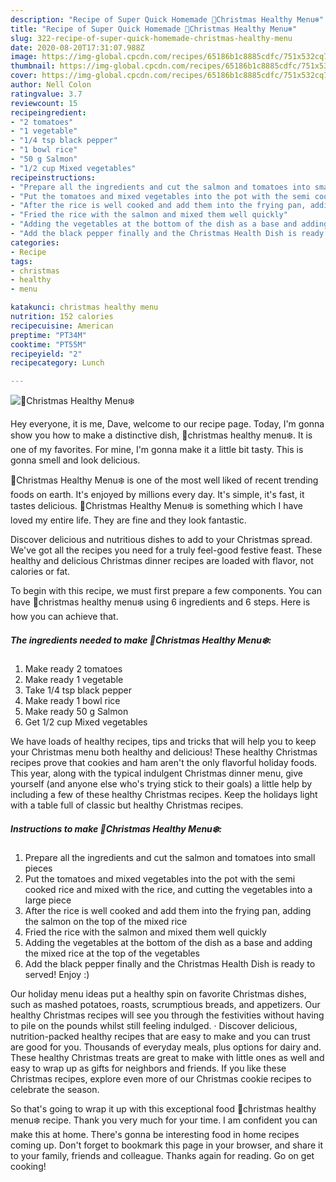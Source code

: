 ```yaml
---
description: "Recipe of Super Quick Homemade 🎄Christmas Healthy Menu❄️"
title: "Recipe of Super Quick Homemade 🎄Christmas Healthy Menu❄️"
slug: 322-recipe-of-super-quick-homemade-christmas-healthy-menu
date: 2020-08-20T17:31:07.988Z
image: https://img-global.cpcdn.com/recipes/65186b1c8885cdfc/751x532cq70/🎄christmas-healthy-menu❄️-recipe-main-photo.jpg
thumbnail: https://img-global.cpcdn.com/recipes/65186b1c8885cdfc/751x532cq70/🎄christmas-healthy-menu❄️-recipe-main-photo.jpg
cover: https://img-global.cpcdn.com/recipes/65186b1c8885cdfc/751x532cq70/🎄christmas-healthy-menu❄️-recipe-main-photo.jpg
author: Nell Colon
ratingvalue: 3.7
reviewcount: 15
recipeingredient:
- "2 tomatoes"
- "1 vegetable"
- "1/4 tsp black pepper"
- "1 bowl rice"
- "50 g Salmon"
- "1/2 cup Mixed vegetables"
recipeinstructions:
- "Prepare all the ingredients and cut the salmon and tomatoes into small pieces"
- "Put the tomatoes and mixed vegetables into the pot with the semi cooked rice and mixed with the rice, and cutting the vegetables into a large piece"
- "After the rice is well cooked and add them into the frying pan, adding the salmon on the top of the mixed rice"
- "Fried the rice with the salmon and mixed them well quickly"
- "Adding the vegetables at the bottom of the dish as a base and adding the mixed rice at the top of the vegetables"
- "Add the black pepper finally and the Christmas Health Dish is ready to served! Enjoy :)"
categories:
- Recipe
tags:
- christmas
- healthy
- menu

katakunci: christmas healthy menu 
nutrition: 152 calories
recipecuisine: American
preptime: "PT34M"
cooktime: "PT55M"
recipeyield: "2"
recipecategory: Lunch

---
```



![🎄Christmas Healthy Menu❄️](https://img-global.cpcdn.com/recipes/65186b1c8885cdfc/751x532cq70/🎄christmas-healthy-menu❄️-recipe-main-photo.jpg)

Hey everyone, it is me, Dave, welcome to our recipe page. Today, I'm gonna show you how to make a distinctive dish, 🎄christmas healthy menu❄️. It is one of my favorites. For mine, I'm gonna make it a little bit tasty. This is gonna smell and look delicious.

🎄Christmas Healthy Menu❄️ is one of the most well liked of recent trending foods on earth. It's enjoyed by millions every day. It's simple, it's fast, it tastes delicious. 🎄Christmas Healthy Menu❄️ is something which I have loved my entire life. They are fine and they look fantastic.

Discover delicious and nutritious dishes to add to your Christmas spread. We&#39;ve got all the recipes you need for a truly feel-good festive feast. These healthy and delicious Christmas dinner recipes are loaded with flavor, not calories or fat.


To begin with this recipe, we must first prepare a few components. You can have 🎄christmas healthy menu❄️ using 6 ingredients and 6 steps. Here is how you can achieve that.

<!--inarticleads1-->

##### The ingredients needed to make 🎄Christmas Healthy Menu❄️:

1. Make ready 2 tomatoes
1. Make ready 1 vegetable
1. Take 1/4 tsp black pepper
1. Make ready 1 bowl rice
1. Make ready 50 g Salmon
1. Get 1/2 cup Mixed vegetables


We have loads of healthy recipes, tips and tricks that will help you to keep your Christmas menu both healthy and delicious! These healthy Christmas recipes prove that cookies and ham aren&#39;t the only flavorful holiday foods. This year, along with the typical indulgent Christmas dinner menu, give yourself (and anyone else who&#39;s trying stick to their goals) a little help by including a few of these healthy Christmas recipes. Keep the holidays light with a table full of classic but healthy Christmas recipes. 

<!--inarticleads2-->

##### Instructions to make 🎄Christmas Healthy Menu❄️:

1. Prepare all the ingredients and cut the salmon and tomatoes into small pieces
1. Put the tomatoes and mixed vegetables into the pot with the semi cooked rice and mixed with the rice, and cutting the vegetables into a large piece
1. After the rice is well cooked and add them into the frying pan, adding the salmon on the top of the mixed rice
1. Fried the rice with the salmon and mixed them well quickly
1. Adding the vegetables at the bottom of the dish as a base and adding the mixed rice at the top of the vegetables
1. Add the black pepper finally and the Christmas Health Dish is ready to served! Enjoy :)


Our holiday menu ideas put a healthy spin on favorite Christmas dishes, such as mashed potatoes, roasts, scrumptious breads, and appetizers. Our healthy Christmas recipes will see you through the festivities without having to pile on the pounds whilst still feeling indulged. · Discover delicious, nutrition-packed healthy recipes that are easy to make and you can trust are good for you. Thousands of everyday meals, plus options for dairy and. These healthy Christmas treats are great to make with little ones as well and easy to wrap up as gifts for neighbors and friends. If you like these Christmas recipes, explore even more of our Christmas cookie recipes to celebrate the season. 

So that's going to wrap it up with this exceptional food 🎄christmas healthy menu❄️ recipe. Thank you very much for your time. I am confident you can make this at home. There's gonna be interesting food in home recipes coming up. Don't forget to bookmark this page in your browser, and share it to your family, friends and colleague. Thanks again for reading. Go on get cooking!
